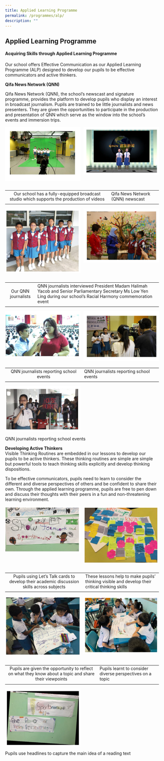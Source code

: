 ```yaml
---
title: Applied Learning Programme
permalink: /programmes/alp/
description: ""
---
```

## Applied Learning Programme

#### Acquiring Skills through Applied Learning Programme

Our school offers Effective Communication as our Applied Learning Programme (ALP) designed to develop our pupils to be effective communicators and active thinkers.

**Qifa News Network (QNN)**

Qifa News Network (QNN), the school’s newscast and signature programme, provides the platform to develop pupils who display an interest in broadcast journalism. Pupils are trained to be little journalists and news presenters. They are given the opportunities to participate in the production and presentation of QNN which serve as the window into the school’s events and immersion trips.

<img align="left" style="width:49%" src="/images/applied1.jpg">
<img align="right" style="width:49%" src="/images/applied2.jpg">
<br clear="left"><br>

|   |   |
|:-:|---|
|Our school has a fully-equipped broadcast studio which supports the production of videos  | Qifa News Network (QNN) newscast  |
|   |   |

<img align="left" style="width:49%" src="/images/applied3.jpg">
<img align="right" style="width:49%" src="/images/applied4.jpg">
<br clear="left"><br>

|   |   |
|:-:|---|
| Our QNN journalists  | QNN journalists interviewed President Madam Halimah Yacob and Senior Parliamentary Secretary Ms Low Yen Ling during our school’s Racial Harmony commemoration event  |
|   |   |

<img align="left" style="width:49%" src="/images/applied5.jpg">
<img align="right" style="width:49%" src="/images/applied6.jpg">
<br clear="left"><br>

|   |   |
|:-:|---|
| QNN journalists reporting school events  | QNN journalists reporting school events  |
|   |   |

<img align="left" style="width:49%" src="/images/applied7.jpg">
<br clear="left">

<p align="left">QNN journalists reporting school events</p>

**Developing Active Thinkers**&nbsp;<br>
Visible Thinking Routines are embedded in our lessons to develop our pupils to be active thinkers. These thinking routines are simple are simple but powerful tools to teach thinking skills explicitly and develop thinking dispositions.

To be effective communicators, pupils need to learn to consider the different and diverse perspectives of others and be confident to share their own. Through the applied learning programme, pupils are free to pen down and discuss their thoughts with their peers in a fun and non-threatening learning environment.

<img align="left" style="width:49%" src="/images/active1.jpg">
<img align="right" style="width:49%" src="/images/active2.jpg">
<br clear="left"><br><br><br>

|   |   |
|:-:|---|
| Pupils using Let’s Talk cards to develop their academic discussion skills across subjects  | These lessons help to make pupils’ thinking visible and develop their critical thinking skills |
|   |   |

<img align="left" style="width:49%" src="/images/active3.jpg">
<img align="right" style="width:49%" src="/images/active4.jpg">
<br clear="left"><br>

|   |   |
|:-:|---|
| Pupils are given the opportunity to reflect on what they know about a topic and share their viewpoints  | Pupils learnt to consider diverse perspectives on a topic |
|   |   |

<img align="left" style="width:49%" src="/images/active5.jpg">
<br clear="left">

<p align="left">Pupils use headlines to capture the main idea of a reading text</p>